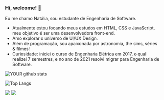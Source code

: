 ### Hi, welcome! 👋
Eu me chamo Natália, sou estudante de Engenharia de Software. 
<ul>
<li>Atualmente estou focando meus estudos em HTML, CSS e JavaScript, meu objetivo é ser uma desenvolvedora front-end.</li>
<li>Amo explorar o universo de UI/UX Design.</li>
<li>Além de programação, sou apaixonada por astronomia, the sims, séries & filmes!</li>
<li>Curiosidade: iniciei o curso de Engenharia Elétrica em 2017, o qual realizei 7 semestres, e no ano de 2021 resolvi migrar para Engenharia de Software.</li>
</ul>

![YOUR github stats](https://github-readme-stats.vercel.app/api?username=nataliakrein&theme=radical)

![Top Langs](https://github-readme-stats.vercel.app/api/top-langs/?username=nataliakrein&langs_count=8&theme=radical)

[<img src="https://img.shields.io/badge/linkedin-%230077B5.svg?&style=for-the-badge&logo=linkedin&color=d93a7c&logoColor=white" />](https://www.linkedin.com/in/nataliakrein/) 
[<img src="https://img.shields.io/badge/filmow-d93a7c?&style=for-the-badge&color=d93a7c&logoColor=white" />](https://filmow.com/usuario/ntlkrn) 

